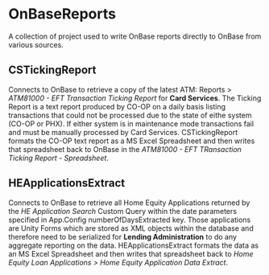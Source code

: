 # OnBaseReports
A collection of project used to write OnBase reports directly to OnBase from various sources.
## CSTickingReport
Connects to OnBase to retrieve a copy of the latest ATM: Reports > <i>ATM81000 - EFT Transaction Ticking Report</i> for <b>Card Services</b>. The 
Ticking Report is a text report produced by CO-OP on a daily basis listing transactions that could not be processed due to the
state of eithe system (CO-OP or PHX). If either system is in maintenance mode transactions fail and must be manually processed
by Card Services. CSTickingReport formats the CO-OP text report as a MS Excel Spreadsheet and then writes that spreadsheet back to 
OnBase in the <i>ATM81000 - EFT TRansaction Ticking Report - Spreadsheet</i>.
## HEApplicationsExtract
Connects to OnBase to retrieve all Home Equity Applications returned by the <i>HE Application Search</i> Custom Query within the
date parameters specified in App.Config numberOfDaysExtracted key. Those applications are Unity Forms which are stored as XML 
objects within the database and therefore need to be serialized for <b>Lending Administration</b> to do any aggregate reporting
on the data. HEApplicationsExtract formats the data as an MS Excel Spreadsheet and then writes that spreadsheet back to <i>Home Equity
Loan Applications > Home Equity Application Data Extract</i>.
